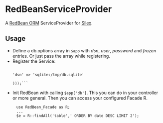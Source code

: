 # RedBeanServiceProvider

A [RedBean ORM](http://redbeanphp.com) ServiceProvider for [Silex](http://silex.sensiolabs.org).

## Usage

- Define a db.options array in ```$app``` with *dsn*, *user*, *password* and *frozen* entries.
  Or just pass the array while registering.
- Register the Service:
  ```$app->register(new Ivoba\Silex\RedBeanServiceProvider(), array('db.options' => array(
                                                                                            'dsn' => 'sqlite:/tmp/db.sqlite'
                                                                                        )));```
- Init RedBean with calling ```$app['db']```.
  This you can do in your controller or more general.
  Then you can access your configured Facade R.
 ```
      use RedBean_Facade as R;
      ...
      $e = R::findAll('table',' ORDER BY date DESC LIMIT 2');
 ```


